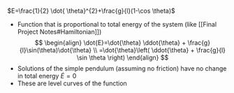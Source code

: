 $E=\frac{1}{2} \dot{ \theta}^{2}+\frac{g}{l}(1-\cos \theta)$
- Function that is proportional to total energy of the system (like [[Final Project Notes#Hamiltonian]])
$$
\begin{align}
\dot{E}=\dot{\theta} \ddot{\theta} + \frac{g}{l}\sin(\theta)\dot{\theta} \\
=\dot{\theta}\left( \ddot{\theta} + \frac{g}{l} \sin \theta \right)
\end{align}
$$
- Solutions of the simple pendulum (assuming no friction) have no change in total energy $\dot{E}=0$ 
- These are level curves of the function




